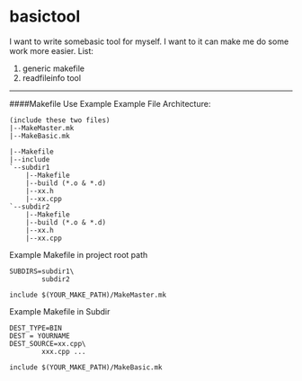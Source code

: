 # basictool
I want to write somebasic tool for myself. I want to it can make me do some work more easier.
List:
  1. generic makefile
  2. readfileinfo tool


-------------
####Makefile Use Example
Example File Architecture:

```
(include these two files)
|--MakeMaster.mk
|--MakeBasic.mk

|--Makefile
|--include
`--subdir1
	|--Makefile
	|--build (*.o & *.d)
	|--xx.h
	|--xx.cpp
`--subdir2
	|--Makefile
	|--build (*.o & *.d)
	|--xx.h
	|--xx.cpp
```

Example Makefile in project root path	
```
SUBDIRS=subdir1\
		subdir2

include $(YOUR_MAKE_PATH)/MakeMaster.mk
```

Example Makefile in Subdir
```
DEST_TYPE=BIN
DEST = YOURNAME
DEST_SOURCE=xx.cpp\
	    xxx.cpp ...

include $(YOUR_MAKE_PATH)/MakeBasic.mk
```
